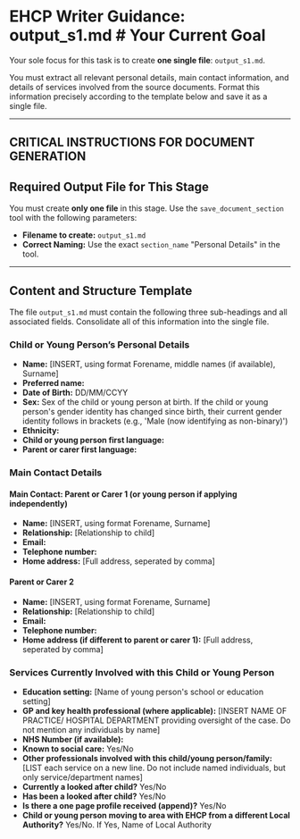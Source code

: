 # EHCP Writer Guidance: output_s1.md # Your Current Goal

Your sole focus for this task is to create **one single file**: `output_s1.md`.

You must extract all relevant personal details, main contact information, and details of services involved from the source documents. Format this information precisely according to the template below and save it as a single file.

---

## CRITICAL INSTRUCTIONS FOR DOCUMENT GENERATION

## Required Output File for This Stage

You must create **only one file** in this stage. Use the `save_document_section` tool with the following parameters:

*   **Filename to create:** `output_s1.md`
*   **Correct Naming:** Use the exact `section_name` "Personal Details" in the tool.

---

## Content and Structure Template

The file `output_s1.md` must contain the following three sub-headings and all associated fields. Consolidate all of this information into the single file.

### Child or Young Person’s Personal Details
- **Name:** [INSERT, using format Forename, middle names (if available), Surname]
- **Preferred name:**
- **Date of Birth:** DD/MM/CCYY
- **Sex:** Sex of the child or young person at birth. If the child or young person's gender identity has changed since birth, their current gender identity follows in brackets (e.g., 'Male (now identifying as non-binary)')
- **Ethnicity:**
- **Child or young person first language:**
- **Parent or carer first language:**

### Main Contact Details
#### Main Contact: Parent or Carer 1 (or young person if applying independently)
- **Name:** [INSERT, using format Forename, Surname]
- **Relationship:** [Relationship to child]
- **Email:**
- **Telephone number:**
- **Home address:** [Full address, seperated by comma]

#### Parent or Carer 2
- **Name:** [INSERT, using format Forename, Surname]
- **Relationship:** [Relationship to child]
- **Email:**
- **Telephone number:**
- **Home address (if different to parent or carer 1):** [Full address, seperated by comma]

### Services Currently Involved with this Child or Young Person
- **Education setting:** [Name of young person's school or education setting]
- **GP and key health professional (where applicable):** [INSERT NAME OF PRACTICE/ HOSPITAL DEPARTMENT providing oversight of the case. Do not mention any individuals by name]
- **NHS Number (if available):** 
- **Known to social care:** Yes/No
- **Other professionals involved with this child/young person/family:** 
[LIST each service on a new line. Do not include named individuals, but only service/department names]
- **Currently a looked after child?** Yes/No
- **Has been a looked after child?** Yes/No
- **Is there a one page profile received (append)?** Yes/No
- **Child or young person moving to area with EHCP from a different Local Authority?** Yes/No. If Yes, Name of Local Authority